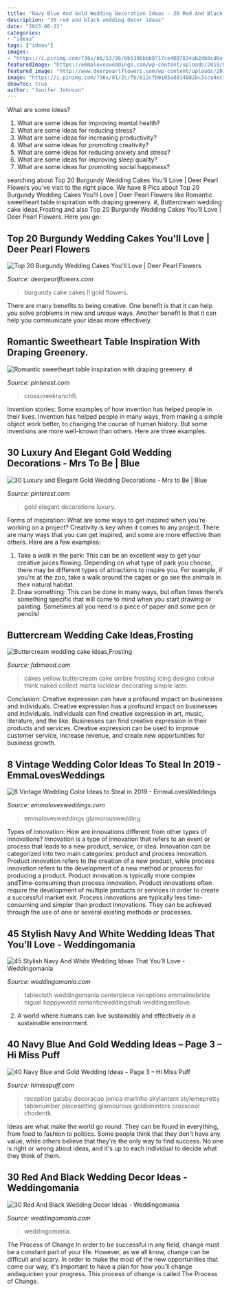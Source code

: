 ```yaml
---
title: "Navy Blue And Gold Wedding Decoration Ideas - 30 Red And Black Wedding Decor Ideas"
description: "30 red and black wedding decor ideas"
date: "2023-06-23"
categories:
- "ideas"
tags: ["ideas"]
images:
- "https://i.pinimg.com/736x/bb/53/96/bb5396bbb0717ce4087834ab2db8cd6e.jpg"
featuredImage: "https://emmalovesweddings.com/wp-content/uploads/2019/06/burgundy-and-blush-vintage-wedding-colors-486x1024.jpg"
featured_image: "http://www.deerpearlflowers.com/wp-content/uploads/2017/12/Burgundy-wedding-cake-idea-10.jpg"
image: "https://i.pinimg.com/736x/81/2c/fb/812cfb0105ad014882bc3cce4ec7326d.jpg"
ShowToc: true
author: "Jenifer Johnson"
---
```



What are some ideas?
1. What are some ideas for improving mental health? 
2. What are some ideas for reducing stress? 
3. What are some ideas for increasing productivity? 
4. What are some ideas for promoting creativity?
5. What are some ideas for reducing anxiety and stress? 
6. What are some ideas for improving sleep quality?
7. What are some ideas for promoting social happiness?

	

		
searching about Top 20 Burgundy Wedding Cakes You&#039;ll Love | Deer Pearl Flowers you've visit to the right place. We have 8 Pics about Top 20 Burgundy Wedding Cakes You&#039;ll Love | Deer Pearl Flowers like Romantic sweetheart table inspiration with draping greenery. #, Buttercream wedding cake ideas,Frosting and also Top 20 Burgundy Wedding Cakes You&#039;ll Love | Deer Pearl Flowers. Here you go:
		
    
## Top 20 Burgundy Wedding Cakes You&#039;ll Love | Deer Pearl Flowers

<img loading=lazy src="http://www.deerpearlflowers.com/wp-content/uploads/2017/12/Burgundy-wedding-cake-idea-10.jpg" onerror="this.onerror=null;this.src='https://tse2.mm.bing.net/th?id=OIP.vdZOxadTT7DiE4SKzg4lDgHaLH&amp;pid=15.1';" alt="Top 20 Burgundy Wedding Cakes You&#039;ll Love | Deer Pearl Flowers">

_Source: deerpearlflowers.com_

>burgundy cake cakes ll gold flowers. 

	

There are many benefits to being creative. One benefit is that it can help you solve problems in new and unique ways. Another benefit is that it can help you communicate your ideas more effectively.

    
## Romantic Sweetheart Table Inspiration With Draping Greenery. #

<img loading=lazy src="https://i.pinimg.com/736x/bb/53/96/bb5396bbb0717ce4087834ab2db8cd6e.jpg" onerror="this.onerror=null;this.src='https://tse2.mm.bing.net/th?id=OIP.dJHG1j3KpdxOoDknR48I5wHaLG&amp;pid=15.1';" alt="Romantic sweetheart table inspiration with draping greenery. #">

_Source: pinterest.com_

>crosscreekranchfl. 

	

Invention stories: Some examples of how invention has helped people in their lives.
Invention has helped people in many ways, from making a simple object work better, to changing the course of human history. But some inventions are more well-known than others. Here are three examples.

    
## 30 Luxury And Elegant Gold Wedding Decorations - Mrs To Be | Blue

<img loading=lazy src="https://i.pinimg.com/736x/81/2c/fb/812cfb0105ad014882bc3cce4ec7326d.jpg" onerror="this.onerror=null;this.src='https://tse2.mm.bing.net/th?id=OIP.fMqRnCjv3K_BH15wsPJF4wHaLE&amp;pid=15.1';" alt="30 Luxury and Elegant Gold Wedding Decorations - Mrs to Be | Blue">

_Source: pinterest.com_

>gold elegant decorations luxury. 

	

Forms of inspiration: What are some ways to get inspired when you’re working on a project?
Creativity is key when it comes to any project. There are many ways that you can get inspired, and some are more effective than others. Here are a few examples: 
1. Take a walk in the park: This can be an excellent way to get your creative juices flowing. Depending on what type of park you choose, there may be different types of attractions to inspire you. For example, if you’re at the zoo, take a walk around the cages or go see the animals in their natural habitat. 
2. Draw something: This can be done in many ways, but often times there’s something specific that will come to mind when you start drawing or painting. Sometimes all you need is a piece of paper and some pen or pencils!

    
## Buttercream Wedding Cake Ideas,Frosting

<img loading=lazy src="http://fabmood.com/wp-content/uploads/2014/05/Buttercream-wedding-cake8.jpg" onerror="this.onerror=null;this.src='https://tse2.mm.bing.net/th?id=OIP.qPy-plt6y7uCerYM9Vvz8gHaJ4&amp;pid=15.1';" alt="Buttercream wedding cake ideas,Frosting">

_Source: fabmood.com_

>cakes yellow buttercream cake ombre frosting icing designs colour think naked collect marta locklear decorating simple later. 

	

Conclusion: Creative expression can have a profound impact on businesses and individuals.
Creative expression has a profound impact on businesses and individuals. Individuals can find creative expression in art, music, literature, and the like. Businesses can find creative expression in their products and services. Creative expression can be used to improve customer service, increase revenue, and create new opportunities for business growth.

    
## 8 Vintage Wedding Color Ideas To Steal In 2019 - EmmaLovesWeddings

<img loading=lazy src="https://emmalovesweddings.com/wp-content/uploads/2019/06/burgundy-and-blush-vintage-wedding-colors-486x1024.jpg" onerror="this.onerror=null;this.src='https://tse2.mm.bing.net/th?id=OIP.JH5V72QZX4eA2cRr4GEMegHaPm&amp;pid=15.1';" alt="8 Vintage Wedding Color Ideas to Steal in 2019 - EmmaLovesWeddings">

_Source: emmalovesweddings.com_

>emmalovesweddings glamorouswedding. 

	

Types of innovation: How are innovations different from other types of innovations?
Innovation is a type of innovation that refers to an event or process that leads to a new product, service, or idea. Innovation can be categorized into two main categories: product and process innovation. Product innovation refers to the creation of a new product, while process innovation refers to the development of a new method or process for producing a product. 
Product innovation is typically more complex andTime-consuming than process innovation. Product innovations often require the development of multiple products or services in order to create a successful market exit. Process innovations are typically less time-consuming and simpler than product innovations. They can be achieved through the use of one or several existing methods or processes.

    
## 45 Stylish Navy And White Wedding Ideas That You’ll Love - Weddingomania

<img loading=lazy src="https://i.weddingomania.com/stylish-navy-and-white-wedding-ideas-that-youll-love-30-500x750.jpg" onerror="this.onerror=null;this.src='https://tse4.mm.bing.net/th?id=OIP.6b-HPurJXFyQXxFRjQBoOwHaLH&amp;pid=15.1';" alt="45 Stylish Navy And White Wedding Ideas That You’ll Love - Weddingomania">

_Source: weddingomania.com_

>tablecloth weddingomania centerpiece receptions emmalinebride niguel happywedd romanticweddingshub weddingandlove. 

	

2. A world where humans can live sustainably and effectively in a sustainable environment. 

    
## 40 Navy Blue And Gold Wedding Ideas – Page 3 – Hi Miss Puff

<img loading=lazy src="https://www.himisspuff.com/wp-content/uploads/2016/10/Elegant-Navy-And-Gold-Wedding-Ideas.jpg" onerror="this.onerror=null;this.src='https://tse1.mm.bing.net/th?id=OIP.24BIAy1uVoI5xZ1Z9dv1JgHaLH&amp;pid=15.1';" alt="40 Navy Blue and Gold Wedding Ideas – Page 3 – Hi Miss Puff">

_Source: himisspuff.com_

>reception gatsby decoracao jonica marinho skylantern stylemepretty tablenumber placesetting glamourous goldsminters crosscool chodentk. 

	

Ideas are what make the world go round. They can be found in everything, from food to fashion to politics. Some people think that they don't have any value, while others believe that they're the only way to find success. No one is right or wrong about ideas, and it's up to each individual to decide what they think of them.

    
## 30 Red And Black Wedding Decor Ideas - Weddingomania

<img loading=lazy src="https://i.weddingomania.com/red-and-black-wedding-ideas-6.jpg" onerror="this.onerror=null;this.src='https://tse2.mm.bing.net/th?id=OIP.TXqKXfr1IGR87XQ_Vr6IwQAAAA&amp;pid=15.1';" alt="30 Red And Black Wedding Decor Ideas - Weddingomania">

_Source: weddingomania.com_

>weddingomania. 

	

The Process of Change
In order to be successful in any field, change must be a constant part of your life. However, as we all know, change can be difficult and scary. In order to make the most of the new opportunities that come our way, it's important to have a plan for how you'll change andaquicken your progress. This process of change is called The Process of Change.

